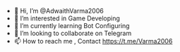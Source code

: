 - 👋 Hi, I’m @AdwaithVarma2006
- 👀 I’m interested in Game Developing
- 🌱 I’m currently learning Bot Configuring
- 💞️ I’m looking to collaborate on Telegram
- 📫 How to reach me , Contact https://t.me/Varma2006

<!---
AdwaithVarma2006/AdwaithVarma2006 is a ✨ special ✨ repository because its `README.md` (this file) appears on your GitHub profile.
You can click the Preview link to take a look at your changes.
--->
